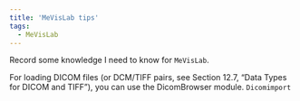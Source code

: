 ```yaml
---
title: 'MeVisLab tips'
tags:
  - MeVisLab
---
```


Record some knowledge I need to know for `MeVisLab`.

For loading DICOM files (or DCM/TIFF pairs, see Section 12.7, “Data Types for DICOM and TIFF”), you can use the DicomBrowser module.
`Dicomimport`
